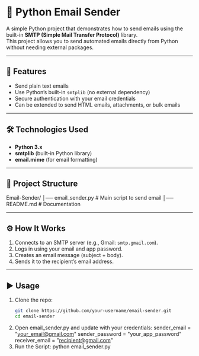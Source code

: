 # 📧 Python Email Sender  

A simple Python project that demonstrates how to send emails using the built-in **SMTP (Simple Mail Transfer Protocol)** library.  
This project allows you to send automated emails directly from Python without needing external packages.  

---

## 🚀 Features  
- Send plain text emails  
- Use Python’s built-in `smtplib` (no external dependency)  
- Secure authentication with your email credentials  
- Can be extended to send HTML emails, attachments, or bulk emails  

---

## 🛠️ Technologies Used  
- **Python 3.x**  
- **smtplib** (built-in Python library)  
- **email.mime** (for email formatting)  

---

## 📂 Project Structure  
Email-Sender/
│── email_sender.py # Main script to send email
│── README.md # Documentation


---

## ⚙️ How It Works  

1. Connects to an SMTP server (e.g., Gmail: `smtp.gmail.com`).  
2. Logs in using your email and app password.  
3. Creates an email message (subject + body).  
4. Sends it to the recipient’s email address.  

---

## ▶️ Usage  

1. Clone the repo:  
   ```bash
   git clone https://github.com/your-username/email-sender.git
   cd email-sender
2. Open email_sender.py and update with your credentials:
sender_email = "your_email@gmail.com"
sender_password = "your_app_password"
receiver_email = "recipient@gmail.com"
3. Run the Script:
python email_sender.py


